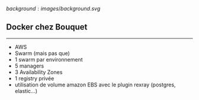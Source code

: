 $background:images/background.svg$
## Docker chez Bouquet
---
* AWS
* Swarm (mais pas que)
* 1 swarm par environnement
* 5 managers
* 3 Availability Zones
* 1 registry privée
* utilisation de volume amazon EBS avec le plugin rexray (postgres, elastic...)
